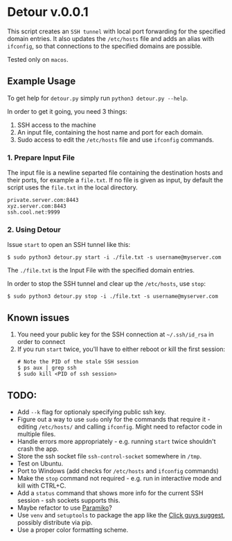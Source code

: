 # Detour v.0.0.1

This script creates an `SSH tunnel` with local port forwarding for the specified domain entries. It also updates the `/etc/hosts` file and adds an alias with `ifconfig`, so that connections to the specified domains are possible.

Tested only on `macos`.

## Example Usage

To get help for `detour.py` simply run `python3 detour.py --help`.

In order to get it going, you need 3 things:

1. SSH access to the machine
2. An input file, containing the host name and port for each domain.
3. Sudo access to edit the `/etc/hosts` file and use `ifconfig` commands.

### 1. Prepare Input File

The input file is a newline separted file containing the destination hosts and their ports, for example a `file.txt`.
If no file is given as input, by default the script uses the `file.txt` in the local directory.

```
private.server.com:8443
xyz.server.com:8443
ssh.cool.net:9999
```

### 2. Using Detour

Issue `start` to open an SSH tunnel like this:

```shell
$ sudo python3 detour.py start -i ./file.txt -s username@myserver.com
```
The `./file.txt` is the Input File with the specified domain entries.

In order to stop the SSH tunnel and clear up the `/etc/hosts`, use `stop`:

```shell
$ sudo python3 detour.py stop -i ./file.txt -s username@myserver.com
```

## Known issues
1. You need your public key for the SSH connection at `~/.ssh/id_rsa` in order to connect
2. If you run `start` twice, you'll have to either reboot or kill the first session:
    ```shell
    # Note the PID of the stale SSH session
    $ ps aux | grep ssh
    $ sudo kill <PID of ssh session>
    ```

## TODO:
* Add `--k` flag for optionaly specifying public ssh key.
* Figure out a way to use `sudo` only for the commands that require it - editing `/etc/hosts/` and calling `ifconfig`. Might need to refactor code in multiple files.
* Handle errors more appropriately - e.g. running `start` twice shouldn't crash the app.
* Store the ssh socket file `ssh-control-socket` somewhere in `/tmp`.
* Test on Ubuntu.
* Port to Windows (add checks for `/etc/hosts` and `ifconfig` commands)
* Make the `stop` command not required - e.g. run in interactive mode and kill with CTRL+C.
* Add a `status` command that shows more info for the current SSH session - ssh sockets supports this.
* Maybe refactor to use [Paramiko](https://github.com/paramiko/paramiko)?
* Use `venv` and `setuptools` to package the app like the [Click guys suggest](https://click.palletsprojects.com/en/7.x/quickstart/#switching-to-setuptools), possibly distribute via pip.
* Use a proper color formatting scheme.
